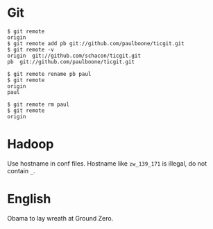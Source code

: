Git
====

    $ git remote
    origin
    $ git remote add pb git://github.com/paulboone/ticgit.git
    $ git remote -v
    origin	git://github.com/schacon/ticgit.git
    pb	git://github.com/paulboone/ticgit.git

    $ git remote rename pb paul
    $ git remote
    origin
    paul

    $ git remote rm paul
    $ git remote
    origin

Hadoop
====
Use hostname in conf files. Hostname like `zw_139_171` is illegal, do not
contain `_`. 

English
====
Obama to lay wreath at Ground Zero.
